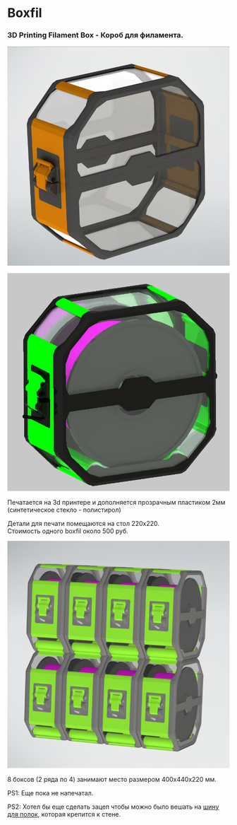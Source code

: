 # Boxfil

### 3D Printing Filament Box - Короб для филамента. 

![](/img/boxfil.png)

![](/img/box_v3_sb1.png)

Печатается на 3d принтере и дополняется прозрачным пластиком 2мм (синтетическое стекло - полистирол) 

Детали для печати помещаются на стол 220х220.  
Стоимость одного boxfil около 500 руб.  

![](/img/box_v3_sb8.png)

8 боксов (2 ряда по 4) занимают место размером 400х440х220 мм.

PS1: Еще пока не напечатал.

PS2: Хотел бы еще сделать зацеп чтобы можно было вешать на [шину для полок](https://leroymerlin.ru/product/shina-dlya-polok-500-mm-15810372/), которая крепится к стене.
